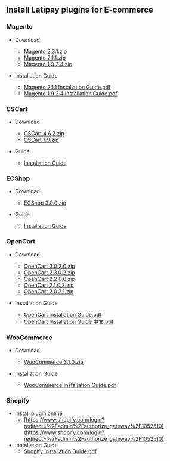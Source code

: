 ## Install Latipay plugins for E-commerce

### Magento
* Download
	* [Magento 2.3.1.zip](https://github.com/Latipay/latipay-2.0-plugin/raw/master/target/magento-2.3.1.zip?1)
	* [Magento 2.1.1.zip](https://github.com/Latipay/latipay-2.0-plugin/raw/master/target/magento-2.1.1.zip?1)
	* [Magento 1.9.2.4.zip](https://github.com/Latipay/latipay-2.0-plugin/raw/master/target/magento-1.9.2.4.zip?1)

* Installation Guide
	* [Magento 2.1.1 Installation Guide.pdf](./install/Magento_2.1.1_x_Latipay_2.0_Integration_Guide.pdf)
	* [Magento  1.9.2.4 Installation Guide.pdf](./install/Magento_1.9.2.4_x_Latipay_2.0_Integration_Guide.pdf)


### CSCart
* Download
	* [CSCart 4.6.2.zip](https://github.com/Latipay/latipay-2.0-plugin/raw/master/target/cscart-4.6.2.zip?1)
	* [CSCart 1.9.zip](https://github.com/Latipay/latipay-2.0-plugin/raw/master/target/cscart-1.9.zip?1)

* Guide
	* [Installation Guide](./install/cscart.md)


### ECShop
* Download
	* [ECShop 3.0.0.zip](https://github.com/Latipay/latipay-2.0-plugin/raw/master/target/ecshop-3.0.0.zip?1)

* Guide		
	* [Installation Guide](./install/ECShop_3.0_x_Latipay_2.0_Integration_Guide.pdf)


### OpenCart
* Download
	* [OpenCart 3.0.2.0.zip](https://github.com/Latipay/latipay-2.0-plugin/raw/master/target/opencart-3.0.2.0.zip?1)
	* [OpenCart 2.3.0.2.zip](https://github.com/Latipay/latipay-2.0-plugin/raw/master/target/opencart-2.3.0.2.zip?1)
	* [OpenCart 2.2.0.0.zip](https://github.com/Latipay/latipay-2.0-plugin/raw/master/target/opencart-2.2.0.0.zip?1)
	* [OpenCart 2.1.0.2.zip](https://github.com/Latipay/latipay-2.0-plugin/raw/master/target/opencart-2.1.0.2.zip?1)
	* [OpenCart 2.0.3.1.zip](https://github.com/Latipay/latipay-2.0-plugin/raw/master/target/opencart-2.0.3.1.zip?1)

* Installation Guide
	* [OpenCart Installation Guide.pdf](./install/OpenCart_x_Latipay_2.0_Integration_Guide.pdf)
	* [OpenCart Installation Guide 中文.pdf](./install/Opencart-Latipay_Installation_Guide_CN.pdf)


### WooCommerce
* Download
	* [WooCommerce 3.1.0.zip](https://github.com/Latipay/latipay-2.0-plugin/raw/master/target/woocommerce-3.1.0.zip?1)

* Installation Guide
	* [WooCommerce Installation Guide.pdf](./install/Woocommerce_3.1.0_x_Latipay_2.0_Integration_Guide.pdf)


### Shopify
* Install plugin online
	* [https://www.shopify.com/login?redirect=%2Fadmin%2Fauthorize_gateway%2F1052510](https://www.shopify.com/login?redirect=%2Fadmin%2Fauthorize_gateway%2F1052510)
* Installation Guide
	* [Shopify Installation Guide.pdf](./install/Shopify_SDK_x_Latipay_2.0_Integration_Guide.pdf)
